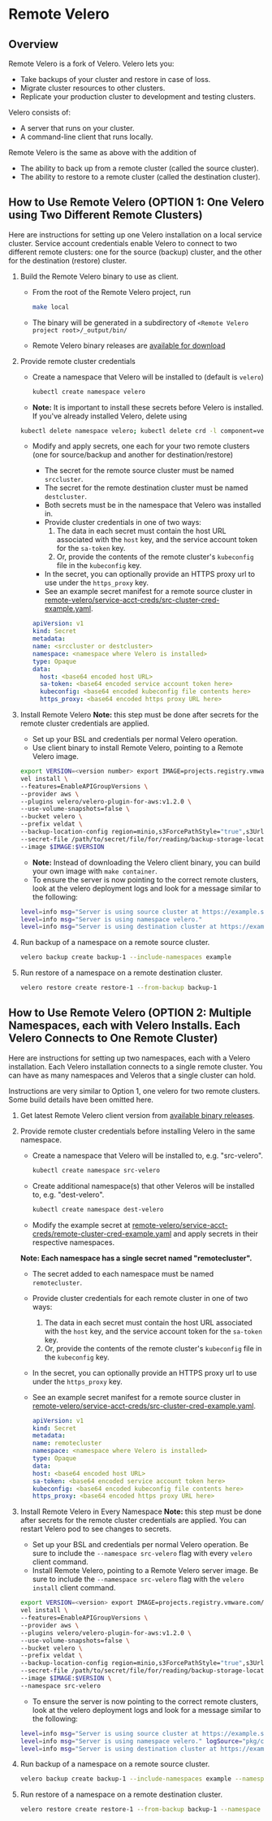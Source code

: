 # Remote Velero

## Overview

Remote Velero is a fork of Velero. Velero lets you:

* Take backups of your cluster and restore in case of loss.
* Migrate cluster resources to other clusters.
* Replicate your production cluster to development and testing clusters.

Velero consists of:

* A server that runs on your cluster.
* A command-line client that runs locally.

Remote Velero is the same as above with the addition of

* The ability to back up from a remote cluster (called the source cluster).
* The ability to restore to a remote cluster (called the destination cluster).

## How to Use Remote Velero (OPTION 1: One Velero using Two Different Remote Clusters)

Here are instructions for setting up one Velero installation on a local service cluster.
Service account credentials enable Velero to connect to two different remote clusters:
one for the source (backup) cluster, and the other for the destination (restore) cluster.

1. Build the Remote Velero binary to use as client.

    * From the root of the Remote Velero project, run

      ```bash
      make local
      ```

    * The binary will be generated in a subdirectory of `<Remote Velero project root>/_output/bin/`
    * Remote Velero binary releases are [available for download](https://github.com/codegold79/remote-velero/releases)

1. Provide remote cluster credentials

    * Create a namespace that Velero will be installed to (default is `velero`)

      ```bash
      kubectl create namespace velero
      ```

    * **Note:** It is important to install these secrets before Velero is installed. If you've already installed Velero, delete using

    ```bash
    kubectl delete namespace velero; kubectl delete crd -l component=velero
    ```

    * Modify and apply secrets, one each for your two remote clusters (one for source/backup and another for destination/restore)

        * The secret for the remote source cluster must be named `srccluster`.
        * The secret for the remote destination cluster must be named `destcluster`.
        * Both secrets must be in the namespace that Velero was installed in.
        * Provide cluster credentials in one of two ways:
          1. The data in each secret must contain the host URL associated with the `host` key, and the service account token for the `sa-token` key.
          2. Or, provide the contents of the remote cluster's `kubeconfig` file in the `kubeconfig` key.
        * In the secret, you can optionally provide an HTTPS proxy url to use under the `https_proxy` key.
        * See an example secret manifest for a remote source cluster in [remote-velero/service-acct-creds/src-cluster-cred-example.yaml](remote-velero/service-acct-creds/src-cluster-cred-example.yaml).

        ```yaml
        apiVersion: v1
        kind: Secret
        metadata:
        name: <srccluster or destcluster>
        namespace: <namespace where Velero is installed>
        type: Opaque
        data:
          host: <base64 encoded host URL>
          sa-token: <base64 encoded service account token here>
          kubeconfig: <base64 encoded kubeconfig file contents here>
          https_proxy: <base64 encoded https proxy URL here>
        ```

1. Install Remote Velero
    **Note:** this step must be done after secrets for the remote cluster credentials are applied.

    * Set up your BSL and credentials per normal Velero operation.
    * Use client binary to install Remote Velero, pointing to a Remote Velero image.

    ```bash
    export VERSION=<version number> export IMAGE=projects.registry.vmware.com/tanzu_migrator/remote-velero
    vel install \
    --features=EnableAPIGroupVersions \
    --provider aws \
    --plugins velero/velero-plugin-for-aws:v1.2.0 \
    --use-volume-snapshots=false \
    --bucket velero \
    --prefix veldat \
    --backup-location-config region=minio,s3ForcePathStyle="true",s3Url=http://<address-to-bsl>:9000 \
    --secret-file /path/to/secret/file/for/reading/backup-storage-location \
    --image $IMAGE:$VERSION
    ```

    * **Note:** Instead of downloading the Velero client binary, you can build your own image with `make container`.
    * To ensure the server is now pointing to the correct remote clusters, look at the velero deployment logs and look for a message similar to the following:

    ```bash
    level=info msg="Server is using source cluster at https://example.servicemesh.biz:6443." 
    level=info msg="Server is using namespace velero."
    level=info msg="Server is using destination cluster at https://example.us-east-2.elb.amazonaws.com:443."
    ```

1. Run backup of a namespace on a remote source cluster.

    ```bash
    velero backup create backup-1 --include-namespaces example
    ```

1. Run restore of a namespace on a remote destination cluster.

    ```bash
    velero restore create restore-1 --from-backup backup-1
    ```

## How to Use Remote Velero (OPTION 2: Multiple Namespaces, each with Velero Installs. Each Velero Connects to One Remote Cluster)

Here are instructions for setting up two namespaces, each with a Velero installation. Each Velero installation connects to a single
remote cluster. You can have as many namespaces and Veleros that a single cluster can hold.

Instructions are very similar to Option 1, one velero for two remote clusters. Some build details have been omitted here.

1. Get latest Remote Velero client version from [available binary releases](https://github.com/codegold79/remote-velero/releases).

1. Provide remote cluster credentials before installing Velero in the same namespace.

    * Create a namespace that Velero will be installed to, e.g. "src-velero".

      ```bash
      kubectl create namespace src-velero
      ```
    * Create additional namespace(s) that other Veleros will be installed to, e.g. "dest-velero".

      ```bash
      kubectl create namespace dest-velero
      ```

    * Modify the example secret at [remote-velero/service-acct-creds/remote-cluster-cred-example.yaml](remote-velero/service-acct-creds/remote-cluster-cred-example.yaml) and apply secrets in their respective namespaces.

    **Note: Each namespace has a single secret named "remotecluster".**

    * The secret added to each namespace must be named `remotecluster`.
    * Provide cluster credentials for each remote cluster in one of two ways:
        1. The data in each secret must contain the host URL associated with the `host` key, and the service account token for the `sa-token` key.
        2. Or, provide the contents of the remote cluster's `kubeconfig` file in the `kubeconfig` key.
    * In the secret, you can optionally provide an HTTPS proxy url to use under the `https_proxy` key.
    * See an example secret manifest for a remote source cluster in [remote-velero/service-acct-creds/src-cluster-cred-example.yaml](remote-velero/service-acct-creds/remote-cluster-cred-example.yaml).

        ```yaml
        apiVersion: v1
        kind: Secret
        metadata:
        name: remotecluster
        namespace: <namespace where Velero is installed>
        type: Opaque
        data:
        host: <base64 encoded host URL>
        sa-token: <base64 encoded service account token here>
        kubeconfig: <base64 encoded kubeconfig file contents here>
        https_proxy: <base64 encoded https proxy URL here>
        ```

1. Install Remote Velero in Every Namespace
    **Note:** this step must be done after secrets for the remote cluster credentials are applied. You can restart Velero pod to see changes to secrets.

    * Set up your BSL and credentials per normal Velero operation. Be sure to include the `--namespace src-velero` flag with every `velero` client command.
    * Install Remote Velero, pointing to a Remote Velero server image. Be sure to include the `--namespace src-velero` flag with the `velero install` client command.

    ```bash
    export VERSION=<version> export IMAGE=projects.registry.vmware.com/tanzu_migrator/remote-velero
    vel install \
    --features=EnableAPIGroupVersions \
    --provider aws \
    --plugins velero/velero-plugin-for-aws:v1.2.0 \
    --use-volume-snapshots=false \
    --bucket velero \
    --prefix veldat \
    --backup-location-config region=minio,s3ForcePathStyle="true",s3Url=http://<address-to-bsl>:9000 \
    --secret-file /path/to/secret/file/for/reading/backup-storage-location \
    --image $IMAGE:$VERSION \
    --namespace src-velero
    ```

    * To ensure the server is now pointing to the correct remote clusters, look at the velero deployment logs and look for a message similar to the following:

    ```bash
    level=info msg="Server is using source cluster at https://example.servicemesh.biz:6443." 
    level=info msg="Server is using namespace velero." logSource="pkg/cmd/server/server.go:408"
    level=info msg="Server is using destination cluster at https://example.us-east-2.elb.amazonaws.com:443."
    ```

1. Run backup of a namespace on a remote source cluster.

    ```bash
    velero backup create backup-1 --include-namespaces example --namespace src-velero
    ```

1. Run restore of a namespace on a remote destination cluster.

    ```bash
    velero restore create restore-1 --from-backup backup-1 --namespace dest-velero
    ```
